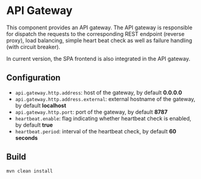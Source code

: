 # API Gateway

This component provides an API gateway. The API gateway is responsible
for dispatch the requests to the corresponding REST endpoint (reverse proxy), load balancing,
simple heart beat check as well as failure handling (with circuit breaker).

In current version, the SPA frontend is also integrated in the API gateway.

## Configuration

- `api.gateway.http.address`: host of the gateway, by default **0.0.0.0**
- `api.gateway.http.address.external`: external hostname of the gateway, by default **localhost**
- `api.gateway.http.port`: port of the gateway, by default **8787**
- `heartbeat.enable`: flag indicating whether heartbeat check is enabled, by default **true**
- `heartbeat.period`: interval of the heartbeat check, by default **60 seconds**

## Build

    mvn clean install


